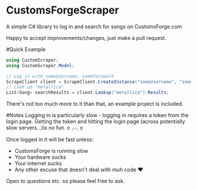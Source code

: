 # CustomsForgeScraper
A simple C# library to log in and search for songs on CustomsForge.com

Happy to accept improvements/changes, just make a pull request.

#Quick Example
```C#
using CustomScraper;
using CustomScraper.Model;

// Log in with someUsername, somePassword
ScrapeClient client = ScrapeClient.CreateInstance("someUsername", "somePassword");
// Look up "metallica"
List<Song> searchResults = client.Lookup("metallica").Results;
```

There's not too much more to it than that, an example project is included.

#Notes
Logging in is particularly slow - logging in requires a token from the login page. Getting the token and hitting the login page (across potentially slow servers...)is no fun. ಠ╭╮ಠ

Once logged in it will be fast unless:
* CustomsForge is running slow
* Your hardware sucks
* Your internet sucks
* Any other excuse that doesn't deal with muh code ♥

Open to questions etc. so please feel free to ask.
